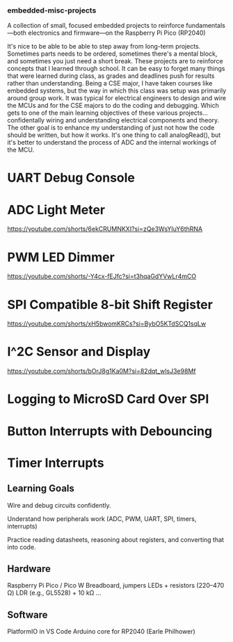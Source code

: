 ### embedded-misc-projects
A collection of small, focused embedded projects to reinforce fundamentals—both electronics and firmware—on the Raspberry Pi Pico (RP2040)

It's nice to be able to be able to step away from long-term projects. Sometimes parts needs to be ordered, sometimes there's a mental block, and sometimes you just need a short break. 
These projects are to reinforce concepts that I learned through school. It can be easy to forget many things that were learned during class, as grades and deadlines push for results
rather than understanding. Being a CSE major, I have taken courses like embedded systems, but the way in which this class was setup was primarily around group work. 
It was typical for electrical engineers to design and wire the MCUs and for the CSE majors to do the coding and debugging. Which gets to one of the main learning objectives of these 
various projects... confidentally wiring and understanding electrical components and theory. 
The other goal is to enhance my understanding of just not how the code should be written, but how it works. It's one thing to call analogRead(), but it's better to understand 
the process of ADC and the internal workings of the MCU. 

# UART Debug Console # 
# ADC Light Meter #
  https://youtube.com/shorts/6ekCRUMNKXI?si=zQe3WsYIuY6thRNA
# PWM LED Dimmer #
  https://youtube.com/shorts/-Y4cx-fEJfc?si=t3hqaGdYVwLr4mCO
# SPI Compatible 8-bit Shift Register # 
  https://youtube.com/shorts/xH5bwomKRCs?si=BybO5KTdSCQ1sqLw
# I^2C Sensor and Display #
  https://youtube.com/shorts/bOrJ8g1Ka0M?si=82dqt_wlsJ3e98Mf
# Logging to MicroSD Card Over SPI # 
# Button Interrupts with Debouncing #
# Timer Interrupts # 

## Learning Goals ##
Wire and debug circuits confidently.

Understand how peripherals work (ADC, PWM, UART, SPI, timers, interrupts)

Practice reading datasheets, reasoning about registers, and converting that into code.


## Hardware ##
Raspberry Pi Pico / Pico W
Breadboard, jumpers
LEDs + resistors (220–470 Ω)
LDR (e.g., GL5528) + 10 kΩ
...

## Software ##
PlatformIO in VS Code
Arduino core for RP2040 (Earle Philhower)
